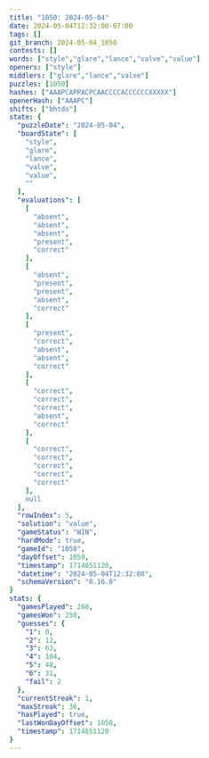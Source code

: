 ```yaml
---
title: "1050: 2024-05-04"
date: 2024-05-04T12:32:00-07:00
tags: []
git_branch: 2024-05-04_1050
contests: []
words: ["style","glare","lance","valve","value"]
openers: ["style"]
middlers: ["glare","lance","valve"]
puzzles: [1050]
hashes: ["AAAPCAPPACPCAACCCCACCCCCCXXXXX"]
openerHash: ["AAAPC"]
shifts: ["bhtdo"]
state: {
  "puzzleDate": "2024-05-04",
  "boardState": [
    "style",
    "glare",
    "lance",
    "valve",
    "value",
    ""
  ],
  "evaluations": [
    [
      "absent",
      "absent",
      "absent",
      "present",
      "correct"
    ],
    [
      "absent",
      "present",
      "present",
      "absent",
      "correct"
    ],
    [
      "present",
      "correct",
      "absent",
      "absent",
      "correct"
    ],
    [
      "correct",
      "correct",
      "correct",
      "absent",
      "correct"
    ],
    [
      "correct",
      "correct",
      "correct",
      "correct",
      "correct"
    ],
    null
  ],
  "rowIndex": 5,
  "solution": "value",
  "gameStatus": "WIN",
  "hardMode": true,
  "gameId": "1050",
  "dayOffset": 1050,
  "timestamp": 1714851120,
  "datetime": "2024-05-04T12:32:00",
  "schemaVersion": "0.16.0"
}
stats: {
  "gamesPlayed": 260,
  "gamesWon": 258,
  "guesses": {
    "1": 0,
    "2": 12,
    "3": 63,
    "4": 104,
    "5": 48,
    "6": 31,
    "fail": 2
  },
  "currentStreak": 1,
  "maxStreak": 36,
  "hasPlayed": true,
  "lastWonDayOffset": 1050,
  "timestamp": 1714851120
}
---
```

<!-- more -->
